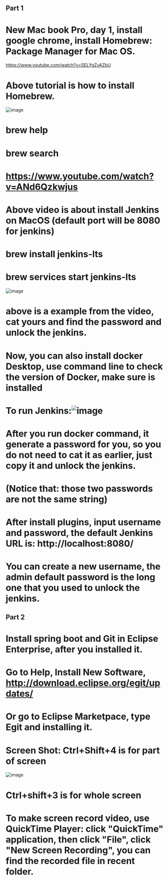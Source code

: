 ## Part 1
# New Mac book Pro, day 1, install google chrome, install Homebrew: Package Manager for Mac OS.
https://www.youtube.com/watch?v=SELYgZvAZbU
# Above tutorial is how to install Homebrew.

![image](https://user-images.githubusercontent.com/56694905/130335165-a034a758-6c28-40f6-ad1d-457c6d10fee8.png)
# brew help
# brew search
# https://www.youtube.com/watch?v=ANd6Qzkwjus 
# Above video is about install Jenkins on MacOS (default port will be 8080 for jenkins)
# brew install jenkins-lts
# brew services start jenkins-lts
![image](https://user-images.githubusercontent.com/56694905/130335395-f888d4b6-6462-49c2-b998-ab6679fae564.png)
# above is a example from the video, cat yours and find the password and unlock the jenkins.
# Now, you can also install docker Desktop, use command line to check the version of Docker, make sure is installed
# To run Jenkins:![image](https://user-images.githubusercontent.com/56694905/130336132-483ee535-4d34-4282-a1b0-48c9224a6e83.png)
# After you run docker command, it generate a password for you, so you do not need to cat it as earlier, just copy it and unlock the jenkins.
# (Notice that: those two passwords are not the same string)
# After install plugins, input username and password, the default Jenkins URL is: http://localhost:8080/
# You can create a new username, the admin default password is the long one that you used to unlock the jenkins.
## Part 2
# Install spring boot and Git in Eclipse Enterprise, after you installed it.
# Go to Help, Install New Software, http://download.eclipse.org/egit/updates/
# Or go to Eclipse Marketpace, type Egit and installing it.
# Screen Shot: Ctrl+Shift+4 is for part of screen
![image](https://user-images.githubusercontent.com/56694905/130378304-a582c6aa-ad06-4f27-9989-f5a86ee5e14f.png)

# Ctrl+shift+3 is for whole screen
# To make screen record video, use QuickTime Player: click "QuickTime" application, then click "File", click "New Screen Recording", you can find the recorded file in recent folder.
